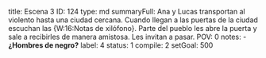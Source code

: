 title:          Escena 3
ID:             124
type:           md
summaryFull:    Ana y Lucas transportan al violento hasta una ciudad cercana. Cuando llegan a las puertas de la ciudad escuchan las {W:16:Notas de xilófono}. Parte del pueblo les abre la puerta y sale a recibirles de manera amistosa. Les invitan a pasar.
POV:            0
notes:          - **¿Hombres de negro?**
label:          4
status:         1
compile:        2
setGoal:        500


